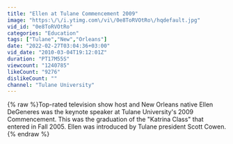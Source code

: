 ```yaml
---
title: "Ellen at Tulane Commencement 2009"
image: "https:\/\/i.ytimg.com\/vi\/0e8ToRVOtRo\/hqdefault.jpg"
vid_id: "0e8ToRVOtRo"
categories: "Education"
tags: ["Tulane","New","Orleans"]
date: "2022-02-27T03:04:36+03:00"
vid_date: "2010-03-04T19:12:01Z"
duration: "PT17M55S"
viewcount: "1240785"
likeCount: "9276"
dislikeCount: ""
channel: "Tulane University"
---
```

{% raw %}Top-rated television show host and New Orleans native Ellen DeGeneres was the keynote speaker at Tulane University's 2009 Commencement. This was the graduation of the &quot;Katrina Class&quot; that entered in Fall 2005. Ellen was introduced by Tulane president Scott Cowen.{% endraw %}
